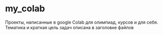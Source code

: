 # my_colab
Проекты, написанные в google Colab для олимпиад, курсов и для себя. Тематика и краткая цель задач описана в заголовке файлов
